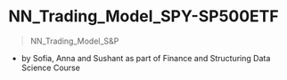 # NN_Trading_Model_SPY-SP500ETF
> NN_Trading_Model_S&amp;P 
- by Sofia, Anna and Sushant as part of Finance and Structuring Data Science Course
